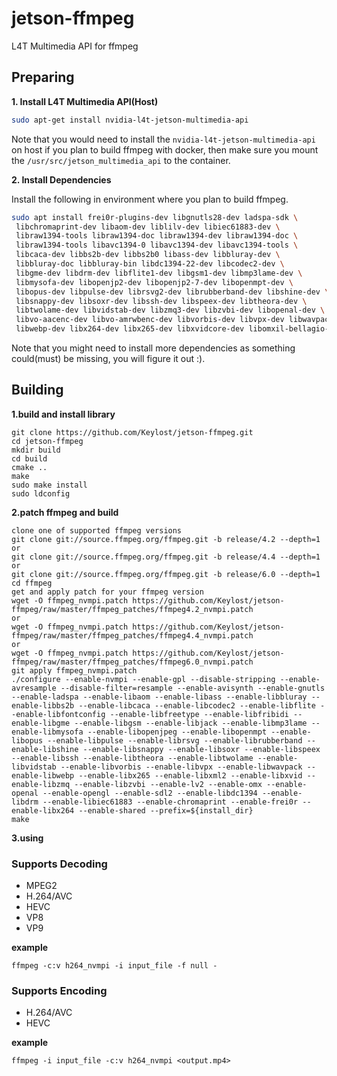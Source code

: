 # jetson-ffmpeg
L4T Multimedia API for ffmpeg

## Preparing

**1. Install L4T Multimedia API(Host)**

```bash
sudo apt-get install nvidia-l4t-jetson-multimedia-api
```
Note that you would need to install the `nvidia-l4t-jetson-multimedia-api` on host if you plan to build ffmpeg with docker, then make sure you mount the `/usr/src/jetson_multimedia_api` to the container.

**2. Install Dependencies**

Install the following in environment where you plan to build ffmpeg.

```bash
sudo apt install frei0r-plugins-dev libgnutls28-dev ladspa-sdk \
 libchromaprint-dev libaom-dev liblilv-dev libiec61883-dev \
 libraw1394-tools libraw1394-doc libraw1394-dev libraw1394-doc \
 libraw1394-tools libavc1394-0 libavc1394-dev libavc1394-tools \
 libcaca-dev libbs2b-dev libbs2b0 libass-dev libbluray-dev \ 
 libbluray-doc libbluray-bin libdc1394-22-dev libcodec2-dev \
 libgme-dev libdrm-dev libflite1-dev libgsm1-dev libmp3lame-dev \
 libmysofa-dev libopenjp2-dev libopenjp2-7-dev libopenmpt-dev \
 libopus-dev libpulse-dev librsvg2-dev librubberband-dev libshine-dev \
 libsnappy-dev libsoxr-dev libssh-dev libspeex-dev libtheora-dev \
 libtwolame-dev libvidstab-dev libzmq3-dev libzvbi-dev libopenal-dev \
 libvo-aacenc-dev libvo-amrwbenc-dev libvorbis-dev libvpx-dev libwavpack-dev \
 libwebp-dev libx264-dev libx265-dev libxvidcore-dev libomxil-bellagio-dev libjack-dev libsdl2-dev
```

Note that you might need to install more dependencies as something could(must) be missing, you will figure it out :).


## Building 

**1.build and install library**

    git clone https://github.com/Keylost/jetson-ffmpeg.git
    cd jetson-ffmpeg
    mkdir build
    cd build
    cmake ..
    make
    sudo make install
    sudo ldconfig
	
**2.patch ffmpeg and build**

    clone one of supported ffmpeg versions
    git clone git://source.ffmpeg.org/ffmpeg.git -b release/4.2 --depth=1
    or
    git clone git://source.ffmpeg.org/ffmpeg.git -b release/4.4 --depth=1
    or
    git clone git://source.ffmpeg.org/ffmpeg.git -b release/6.0 --depth=1
    cd ffmpeg
    get and apply patch for your ffmpeg version
    wget -O ffmpeg_nvmpi.patch https://github.com/Keylost/jetson-ffmpeg/raw/master/ffmpeg_patches/ffmpeg4.2_nvmpi.patch
    or
    wget -O ffmpeg_nvmpi.patch https://github.com/Keylost/jetson-ffmpeg/raw/master/ffmpeg_patches/ffmpeg4.4_nvmpi.patch
    or
    wget -O ffmpeg_nvmpi.patch https://github.com/Keylost/jetson-ffmpeg/raw/master/ffmpeg_patches/ffmpeg6.0_nvmpi.patch
    git apply ffmpeg_nvmpi.patch
    ./configure --enable-nvmpi --enable-gpl --disable-stripping --enable-avresample --disable-filter=resample --enable-avisynth --enable-gnutls --enable-ladspa --enable-libaom --enable-libass --enable-libbluray --enable-libbs2b --enable-libcaca --enable-libcodec2 --enable-libflite --enable-libfontconfig --enable-libfreetype --enable-libfribidi --enable-libgme --enable-libgsm --enable-libjack --enable-libmp3lame --enable-libmysofa --enable-libopenjpeg --enable-libopenmpt --enable-libopus --enable-libpulse --enable-librsvg --enable-librubberband --enable-libshine --enable-libsnappy --enable-libsoxr --enable-libspeex --enable-libssh --enable-libtheora --enable-libtwolame --enable-libvidstab --enable-libvorbis --enable-libvpx --enable-libwavpack --enable-libwebp --enable-libx265 --enable-libxml2 --enable-libxvid --enable-libzmq --enable-libzvbi --enable-lv2 --enable-omx --enable-openal --enable-opengl --enable-sdl2 --enable-libdc1394 --enable-libdrm --enable-libiec61883 --enable-chromaprint --enable-frei0r --enable-libx264 --enable-shared --prefix=${install_dir}
    make

**3.using**

### Supports Decoding
  - MPEG2
  - H.264/AVC
  - HEVC
  - VP8
  - VP9
  
**example**

    ffmpeg -c:v h264_nvmpi -i input_file -f null -
	
### Supports Encoding
  - H.264/AVC
  - HEVC
  
**example**

    ffmpeg -i input_file -c:v h264_nvmpi <output.mp4>
